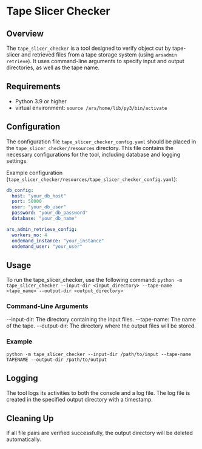 # Tape Slicer Checker

## Overview

The `tape_slicer_checker` is a tool designed to verify object cut by tape-slicer and retrieved files from a tape storage system (using `arsadmin retrieve`). It uses command-line arguments to specify input and output directories, as well as the tape name.

## Requirements

- Python 3.9 or higher
- virtual environment: `source /ars/home/lib/py3/bin/activate`

## Configuration

The configuration file `tape_slicer_checker_config.yaml` should be placed in the `tape_slicer_checker/resources` directory. This file contains the necessary configurations for the tool, including database and logging settings.

Example configuration (`tape_slicer_checker/resources/tape_slicer_checker_config.yaml`):
```yaml
db_config:
  host: "your_db_host"
  port: 50000
  user: "your_db_user"
  password: "your_db_password"
  database: "your_db_name"

ars_admin_retrieve_config:
  workers_no: 4
  ondemand_instance: "your_instance"
  ondemand_user: "your_user"
```

## Usage

To run the tape_slicer_checker, use the following command:
`python -m tape_slicer_checker --input-dir <input_directory> --tape-name <tape_name> --output-dir <output_directory>`

### Command-Line Arguments
--input-dir: The directory containing the input files.
--tape-name: The name of the tape.
--output-dir: The directory where the output files will be stored.

### Example
`python -m tape_slicer_checker --input-dir /path/to/input --tape-name TAPENAME --output-dir /path/to/output`

## Logging
The tool logs its activities to both the console and a log file. The log file is created in the specified output directory with a timestamp.  

## Cleaning Up
If all file pairs are verified successfully, the output directory will be deleted automatically.
